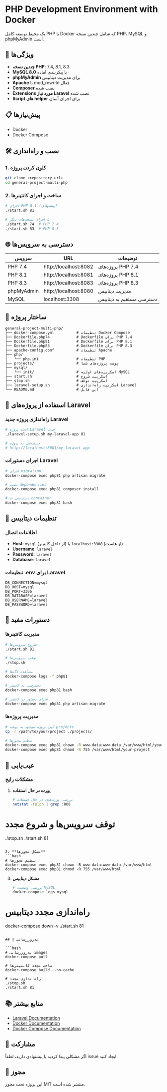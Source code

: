 # PHP Development Environment with Docker

یک محیط توسعه کامل PHP با Docker که شامل چندین نسخه PHP، MySQL و phpMyAdmin است.

## 🚀 ویژگی‌ها

- **چندین نسخه PHP**: 7.4, 8.1, 8.3
- **MySQL 8.0** با پیکربندی آماده
- **phpMyAdmin** برای مدیریت دیتابیس
- **Apache** با mod_rewrite فعال
- **Composer** نصب شده
- **Extensions مورد نیاز Laravel** نصب شده
- **Script های helper** برای اجرای آسان

## 📋 پیش‌نیازها

- Docker
- Docker Compose

## 🛠️ نصب و راه‌اندازی

### 1. کلون کردن پروژه
```bash
git clone <repository-url>
cd general-project-multi-php
```

### 2. ساخت و اجرای کانتینرها
```bash
# اجرای PHP 8.1 (پیشنهادی)
./start.sh 81

# یا اجرای نسخه‌های دیگر
./start.sh 74  # PHP 7.4
./start.sh 83  # PHP 8.3
```

## 🌐 دسترسی به سرویس‌ها

| سرویس | URL | توضیحات |
|--------|-----|---------|
| PHP 7.4 | http://localhost:8082 | پروژه‌های PHP 7.4 |
| PHP 8.1 | http://localhost:8081 | پروژه‌های PHP 8.1 |
| PHP 8.3 | http://localhost:8083 | پروژه‌های PHP 8.3 |
| phpMyAdmin | http://localhost:8080 | مدیریت دیتابیس |
| MySQL | localhost:3308 | دسترسی مستقیم به دیتابیس |

## 📁 ساختار پروژه

```
general-project-multi-php/
├── docker-compose.yml          # تنظیمات Docker Compose
├── Dockerfile.php74            # Dockerfile برای PHP 7.4
├── Dockerfile.php81            # Dockerfile برای PHP 8.1
├── Dockerfile.php83            # Dockerfile برای PHP 8.3
├── apache-config.conf          # تنظیمات Apache
├── php/
│   └── php.ini                 # تنظیمات PHP
├── projects/                   # پوشه پروژه‌های شما
├── mysql/
│   └── init/                   # اسکریپت‌های اولیه MySQL
├── start.sh                    # اسکریپت شروع
├── stop.sh                     # اسکریپت توقف
├── laravel-setup.sh            # اسکریپت راه‌اندازی Laravel
└── README.md                   # این فایل
```

## 🎯 استفاده از پروژه‌های Laravel

### راه‌اندازی پروژه جدید Laravel
```bash
# ایجاد پروژه Laravel جدید
./laravel-setup.sh my-laravel-app 81

# دسترسی به پروژه
# http://localhost:8081/my-laravel-app
```

### اجرای دستورات Laravel
```bash
# اجرای migration
docker-compose exec php81 php artisan migrate

# نصب dependencies
docker-compose exec php81 composer install

# دسترسی به container
docker-compose exec php81 bash
```

## 🔧 تنظیمات دیتابیس

### اطلاعات اتصال
- **Host**: `mysql` (از داخل کانتینر) یا `localhost:3308` (از هاست)
- **Username**: `laravel`
- **Password**: `laravel`
- **Database**: `laravel`

### تنظیمات .env برای Laravel
```env
DB_CONNECTION=mysql
DB_HOST=mysql
DB_PORT=3306
DB_DATABASE=laravel
DB_USERNAME=laravel
DB_PASSWORD=laravel
```

## 📝 دستورات مفید

### مدیریت کانتینرها
```bash
# شروع سرویس‌ها
./start.sh 81

# توقف سرویس‌ها
./stop.sh

# مشاهده لاگ‌ها
docker-compose logs -f php81

# دسترسی به کانتینر
docker-compose exec php81 bash

# اجرای دستور در کانتینر
docker-compose exec php81 php artisan migrate
```

### مدیریت پروژه‌ها
```bash
# کپی پروژه موجود به پوشه projects
cp -r /path/to/your/project ./projects/

# تنظیم مجوزها
docker-compose exec php81 chown -R www-data:www-data /var/www/html/your-project
docker-compose exec php81 chmod -R 755 /var/www/html/your-project
```

## 🐛 عیب‌یابی

### مشکلات رایج

1. **پورت در حال استفاده**
   ```bash
   # بررسی پورت‌های در حال استفاده
   netstat -tulpn | grep :808
   
# توقف سرویس‌ها و شروع مجدد
./stop.sh
./start.sh 81
   ```

2. **مشکل مجوزها**
   ```bash
# تنظیم مجوزها
docker-compose exec php81 chown -R www-data:www-data /var/www/html
docker-compose exec php81 chmod -R 755 /var/www/html
   ```

3. **مشکل دیتابیس**
   ```bash
   # بررسی وضعیت MySQL
   docker-compose logs mysql
   
# راه‌اندازی مجدد دیتابیس
docker-compose down -v
./start.sh 81
   ```

## 🔄 به‌روزرسانی

```bash
# به‌روزرسانی images
docker-compose pull

# ساخت مجدد کانتینرها
docker-compose build --no-cache

# راه‌اندازی مجدد
./stop.sh
./start.sh 81
```

## 📚 منابع بیشتر

- [Laravel Documentation](https://laravel.com/docs)
- [Docker Documentation](https://docs.docker.com/)
- [Docker Compose Documentation](https://docs.docker.com/compose/)

## 🤝 مشارکت

اگر مشکلی پیدا کردید یا پیشنهادی دارید، لطفاً issue ایجاد کنید.

## 📄 مجوز

این پروژه تحت مجوز MIT منتشر شده است.
